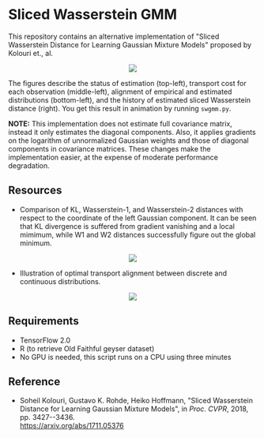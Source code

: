 # Sliced Wasserstein GMM

This repository contains an alternative implementation of "Sliced Wasserstein Distance for Learning Gaussian Mixture Models" proposed by Kolouri et., al.

<p align="center">
  <img src="https://github.com/yokaze/swgmm/blob/master/figures/swgmm.png" />
</p>

The figures describe the status of estimation (top-left), transport cost for each observation (middle-left), alignment of empirical and estimated distributions (bottom-left), and the history of estimated sliced Wasserstein distance (right).
You get this result in animation by running `swgmm.py`.

**NOTE:** This implementation does not estimate full covariance matrix, instead it only estimates the diagonal components.
Also, it applies gradients on the logarithm of unnormalized Gaussian weights and those of diagonal components in covariance matrices. These changes make the implementation easier, at the expense of moderate performance degradation.

## Resources

- Comparison of KL, Wasserstein-1, and Wasserstein-2 distances with respect to the coordinate of the left Gaussian component.
It can be seen that KL divergence is suffered from gradient vanishing and a local mimimum, while W1 and W2 distances successfully figure out the global minimum.

<p align="center">
  <img src="https://github.com/yokaze/swgmm/blob/master/figures/loss.png" />
</p>

- Illustration of optimal transport alignment between discrete and continuous distributions.

<p align="center">
  <img src="https://github.com/yokaze/swgmm/blob/master/figures/map.png" />
</p>

## Requirements

- TensorFlow 2.0
- R (to retrieve Old Faithful geyser dataset)
- No GPU is needed, this script runs on a CPU using three minutes

## Reference

- Soheil Kolouri, Gustavo K. Rohde, Heiko Hoffmann, "Sliced Wasserstein Distance for Learning Gaussian Mixture Models", in _Proc. CVPR_, 2018, pp. 3427--3436.<br />
  <span style="word-break: break-all;">
  https://arxiv.org/abs/1711.05376
  </span>
